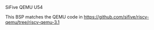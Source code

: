SiFive QEMU U54

This BSP matches the QEMU code in https://github.com/sifive/riscv-qemu/tree/riscv-qemu-3.1
